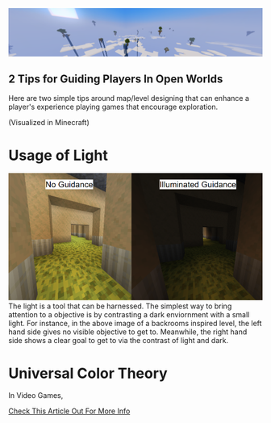 <p align="center">
  <img src="BackgroundImage1919x364.png" alt="Banner" width="1919">
</p>
<h2> 2 Tips for Guiding Players In Open Worlds </h2>
<p> Here are two simple tips around map/level designing that can enhance a player's experience playing games that encourage exploration. </p>
<p> (Visualized in Minecraft) </p>

<h1> Usage of Light </h1>

  <img src="Lighting840x749">
The light is a tool that can be harnessed. The simplest way to bring attention to a objective is by contrasting a dark enviornment with a small light.
For instance, in the above image of a backrooms inspired level, the left hand side gives no visible objective to get to. 
Meanwhile, the right hand side shows a clear goal to get to via the contrast of light and dark.

<h1> Universal Color Theory </h1>
<p> In Video Games, </p>
<p><a href="https://www.gamedeveloper.com/design/color-in-games-an-in-depth-look-at-one-of-game-design-s-most-useful-tools">Check This Article Out For More Info</a></p>
